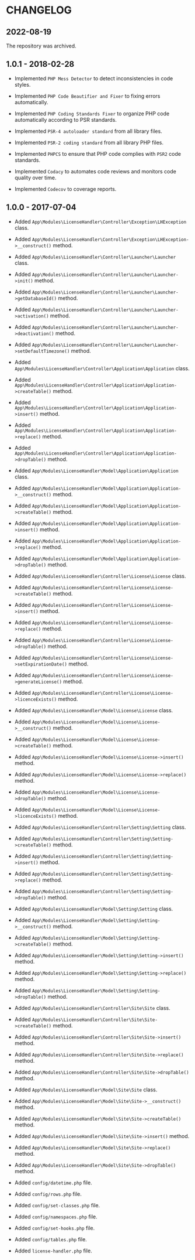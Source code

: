 # CHANGELOG

## 2022-08-19

The repository was archived.

## 1.0.1 - 2018-02-28

* Implemented `PHP Mess Detector` to detect inconsistencies in code styles.

* Implemented `PHP Code Beautifier and Fixer` to fixing errors automatically.

* Implemented `PHP Coding Standards Fixer` to organize PHP code automatically according to PSR standards.

* Implemented `PSR-4 autoloader standard` from all library files.

* Implemented `PSR-2 coding standard` from all library PHP files.

* Implemented `PHPCS` to ensure that PHP code complies with `PSR2` code standards.

* Implemented `Codacy` to automates code reviews and monitors code quality over time.

* Implemented `Codecov` to coverage reports.

## 1.0.0 - 2017-07-04

* Added `App\Modules\LicenseHandler\Controller\Exception\LHException` class.
* Added `App\Modules\LicenseHandler\Controller\Exception\LHException->__construct()` method.

* Added `App\Modules\LicenseHandler\Controller\Launcher\Launcher` class.
* Added `App\Modules\LicenseHandler\Controller\Launcher\Launcher->init()` method.
* Added `App\Modules\LicenseHandler\Controller\Launcher\Launcher->getDatabaseId()` method.
* Added `App\Modules\LicenseHandler\Controller\Launcher\Launcher->activation()` method.
* Added `App\Modules\LicenseHandler\Controller\Launcher\Launcher->deactivation()` method.
* Added `App\Modules\LicenseHandler\Controller\Launcher\Launcher->setDefaultTimezone()` method.

* Added `App\Modules\LicenseHandler\Controller\Application\Application` class.
* Added `App\Modules\LicenseHandler\Controller\Application\Application->createTable()` method.
* Added `App\Modules\LicenseHandler\Controller\Application\Application->insert()` method.
* Added `App\Modules\LicenseHandler\Controller\Application\Application->replace()` method.
* Added `App\Modules\LicenseHandler\Controller\Application\Application->dropTable()` method.

* Added `App\Modules\LicenseHandler\Model\Application\Application` class.
* Added `App\Modules\LicenseHandler\Model\Application\Application->__construct()` method.
* Added `App\Modules\LicenseHandler\Model\Application\Application->createTable()` method.
* Added `App\Modules\LicenseHandler\Model\Application\Application->insert()` method.
* Added `App\Modules\LicenseHandler\Model\Application\Application->replace()` method.
* Added `App\Modules\LicenseHandler\Model\Application\Application->dropTable()` method.

* Added `App\Modules\LicenseHandler\Controller\License\License` class.
* Added `App\Modules\LicenseHandler\Controller\License\License->createTable()` method.
* Added `App\Modules\LicenseHandler\Controller\License\License->insert()` method.
* Added `App\Modules\LicenseHandler\Controller\License\License->replace()` method.
* Added `App\Modules\LicenseHandler\Controller\License\License->dropTable()` method.
* Added `App\Modules\LicenseHandler\Controller\License\License->setExpirationDate()` method.
* Added `App\Modules\LicenseHandler\Controller\License\License->generateLicense()` method.
* Added `App\Modules\LicenseHandler\Controller\License\License->licenceExists()` method.

* Added `App\Modules\LicenseHandler\Model\License\License` class.
* Added `App\Modules\LicenseHandler\Model\License\License->__construct()` method.
* Added `App\Modules\LicenseHandler\Model\License\License->createTable()` method.
* Added `App\Modules\LicenseHandler\Model\License\License->insert()` method.
* Added `App\Modules\LicenseHandler\Model\License\License->replace()` method.
* Added `App\Modules\LicenseHandler\Model\License\License->dropTable()` method.
* Added `App\Modules\LicenseHandler\Model\License\License->licenceExists()` method.

* Added `App\Modules\LicenseHandler\Controller\Setting\Setting` class.
* Added `App\Modules\LicenseHandler\Controller\Setting\Setting->createTable()` method.
* Added `App\Modules\LicenseHandler\Controller\Setting\Setting->insert()` method.
* Added `App\Modules\LicenseHandler\Controller\Setting\Setting->replace()` method.
* Added `App\Modules\LicenseHandler\Controller\Setting\Setting->dropTable()` method.

* Added `App\Modules\LicenseHandler\Model\Setting\Setting` class.
* Added `App\Modules\LicenseHandler\Model\Setting\Setting->__construct()` method.
* Added `App\Modules\LicenseHandler\Model\Setting\Setting->createTable()` method.
* Added `App\Modules\LicenseHandler\Model\Setting\Setting->insert()` method.
* Added `App\Modules\LicenseHandler\Model\Setting\Setting->replace()` method.
* Added `App\Modules\LicenseHandler\Model\Setting\Setting->dropTable()` method.

* Added `App\Modules\LicenseHandler\Controller\Site\Site` class.
* Added `App\Modules\LicenseHandler\Controller\Site\Site->createTable()` method.
* Added `App\Modules\LicenseHandler\Controller\Site\Site->insert()` method.
* Added `App\Modules\LicenseHandler\Controller\Site\Site->replace()` method.
* Added `App\Modules\LicenseHandler\Controller\Site\Site->dropTable()` method.

* Added `App\Modules\LicenseHandler\Model\Site\Site` class.
* Added `App\Modules\LicenseHandler\Model\Site\Site->__construct()` method.
* Added `App\Modules\LicenseHandler\Model\Site\Site->createTable()` method.
* Added `App\Modules\LicenseHandler\Model\Site\Site->insert()` method.
* Added `App\Modules\LicenseHandler\Model\Site\Site->replace()` method.
* Added `App\Modules\LicenseHandler\Model\Site\Site->dropTable()` method.

* Added `config/datetime.php` file.
* Added `config/rows.php` file.
* Added `config/set-classes.php` file.
* Added `config/namespaces.php` file.
* Added `config/set-hooks.php` file.
* Added `config/tables.php` file.

* Added `license-handler.php` file.

